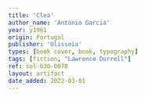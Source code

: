 ```yaml
---
title: 'Clea'
author_name: 'António Garcia'
year: y1961
origin: Portugal
publisher: 'Ulisseia'
types: [book cover, book, typography]
tags: [fiction, "Lawrence Durrell"]
ref: sol-030-0078
layout: artifact
date_added: 2022-03-01
---
```

